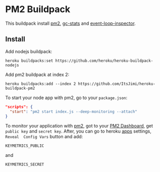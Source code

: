 # PM2 Buildpack

This buildpack install [pm2](https://github.com/unitech/pm2), [gc-stats](https://github.com/dainis/node-gcstats) and [event-loop-inspector](https://github.com/keymetrics/event-loop-inspector).

## Install

Add nodejs buildpack:
```shell
heroku buildpacks:set https://github.com/heroku/heroku-buildpack-nodejs
```

Add pm2 buildpack at index 2:
```shell
heroku buildpacks:add --index 2 https://github.com/ItsJimi/heroku-buildpack-pm2
```

To start your node app with pm2, go to your `package.json`:
```json
"scripts": {
  "start": "pm2 start index.js --deep-monitoring --attach"
}
```

To monitor your application with [pm2](https://pm2.io/), got to your [PM2 Dashboard](https://app.pm2.io), get `public key` and `secret key`. After, you can go to heroku [apps](https://dashboard.heroku.com/apps/) settings, `Reveal  Config Vars` button and add:
```
KEYMETRICS_PUBLIC
```
and
```
KEYMETRICS_SECRET
```
